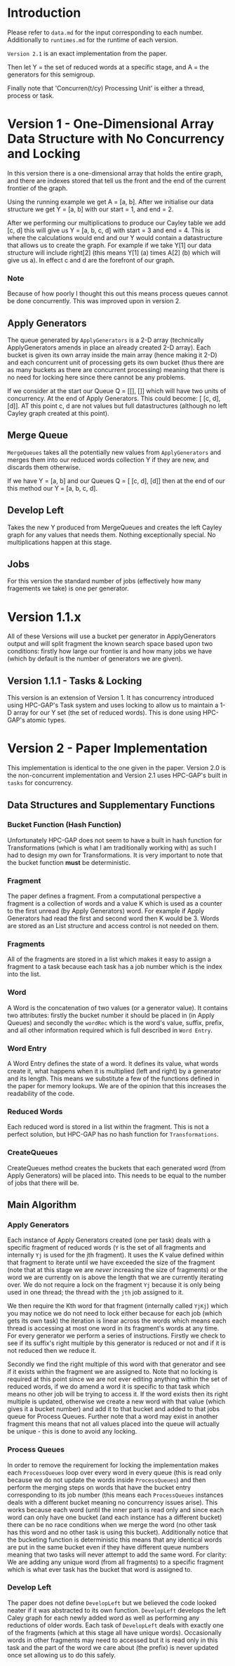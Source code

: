 # Introduction
Please refer to `data.md` for the input corresponding to each number.
Additionally to `runtimes.md` for the runtime of each version.  

`Version 2.1` is an exact implementation from the paper.

Then let Y = the set of reduced words at a specific stage, and A = the generators for this semigroup.

Finally note that 'Concurren(t/cy) Processing Unit' is either a thread, process or task.

# Version 1 - One-Dimensional Array Data Structure with No Concurrency and Locking

In this version there is a one-dimensional array that holds the entire graph, and there are indexes stored that tell us the front and the end of the current frontier of the graph.

Using the running example we get A = [a, b]. After we initialise our data structure we get Y = [a, b] with our start = 1, and end = 2.

After we performing our multiplications to produce our Cayley table we add [c, d] this will give us Y = [a, b, c, d] with start = 3 and end = 4. This is where the calculations would end and our Y would contain a datastructure that allows us to create the graph. For example if we take Y[1] our data structure will include right[2] (this means Y[1] (a) times A[2] (b) which will give us a). In effect c and d are the forefront of our graph.

### Note

Because of how poorly I thought this out this means process queues cannot be done concurrently. This was improved upon in version 2.

## Apply Generators

The queue generated by `ApplyGenerators` is a 2-D array (technically ApplyGenerators amends in place an already created 2-D array). Each bucket is given its own array inside the main array (hence making it 2-D) and each concurrent unit of processing gets its own bucket (thus there are as many buckets as there are concurrent processing) meaning that there is no need for locking here since there cannot be any problems.

If we consider at the start our Queue Q = [[], []] which will have two units of concurrency. At the end of Apply Generators. This could become: [ [c, d], [d]]. AT this point c, d are not values but full datastructures (although no left Cayley graph created at this point).

## Merge Queue

`MergeQueues` takes all the potentially new values from `ApplyGenerators` and merges them into our reduced words collection Y if they are new, and discards them otherwise.

If we have Y = [a, b] and our Queues Q = [ [c, d], [d]] then at the end of our this method our Y = [a, b, c, d].

## Develop Left

Takes the new Y produced from MergeQueues and creates the left Cayley graph for any values that needs them. Nothing exceptionally special. No multiplications happen at this stage.

## Jobs
For this version the standard number of jobs (effectively how many fragements we take) is one per generator.

# Version 1.1.x

All of these Versions will use a bucket per generator in ApplyGenerators output and will split fragment the known search space based upon two conditions: firstly how large our frontier is and how many jobs we have (which by default is the number of generators we are given).

## Version 1.1.1 - Tasks & Locking

This version is an extension of Version 1. It has concurrency introduced using
HPC-GAP's Task system and uses locking to allow us to maintain a 1-D array for our Y set (the set of reduced words). This is done using HPC-GAP's atomic types.

# Version 2 - Paper Implementation

This implementation is identical to the one given in the paper. Version 2.0 is the non-concurrent implementation and Version 2.1 uses HPC-GAP's built in `tasks` for concurrency.

## Data Structures and Supplementary Functions

### Bucket Function (Hash Function)

Unfortunately HPC-GAP does not seem to have a built in hash function for Transformations (which is what I am traditionally working with) as such I had to design my own for Transformations. It is very important to note that the bucket function **must** be deterministic.

### Fragment

The paper defines a fragment. From a computational perspective a fragment is a collection of words and a value K which is used as a counter to the first unread (by Apply Generators) word. For example if Apply Generators had read the first and second word then K would be 3. Words are stored as an List structure and access control is not needed on them.

### Fragments

All of the fragments are stored in a list which makes it easy to assign a fragment to a task because each task has a job number which is the index into the list.

### Word

A Word is the concatenation of two values (or a generator value). It contains two attributes: firstly the bucket number it should be placed in (in Apply Queues) and secondly the `wordRec` which is the word's value, suffix, prefix, and all other information required which is full described in `Word Entry`.

### Word Entry

A Word Entry defines the state of a word. It defines its value, what words create it, what happens when it is multiplied (left and right) by a generator and its length. This means we substitute a few of the functions defined in the paper for memory lookups. We are of the opinion that this increases the readability of the code.

### Reduced Words

Each reduced word is stored in a list within the fragment. This is not a perfect solution, but HPC-GAP has no hash function for `Transformations`.

### CreateQueues

CreateQueues method creates the buckets that each generated word (from Apply Generators) will be placed into. This needs to be equal to the number of jobs that there will be.

## Main Algorithm

### Apply Generators

Each instance of Apply Generators created (one per task) deals with a specific fragment of reduced words (`Y` is the set of all fragments and internally `Yj` is used for the jth fragment). It uses the K value defined within that fragment to iterate until we have exceeded the size of the fragment (note that at this stage we are *never* increasing the size of fragments) or the word we are currently on is above the length that we are currently iterating over. We do not require a lock on the fragment `Yj` because it is only being used in one thread; the thread with the `jth` job assigned to it.

We then require the Kth word for that fragment (internally called `YjKj`) which you may notice we do not need to lock either because for each job (which gets its own task) the iteration is linear across the words which means each thread is accessing at most one word in its fragment's words at any time. For every generator we perform a series of instructions. Firstly we check to see if its suffix's right multiple by this generator is reduced or not and if it is not reduced then we reduce it.

Secondly we find the right multiple of this word with that generator and see if it exists within the fragment we are assigned to. Note that no locking is required at this point since we are not ever editing anything within the set of reduced words, if we do amend a word it is specific to that task which means no other job will be trying to access it.
If the word exists then its right multiple is updated, otherwise we create a new word with that value (which gives it a bucket number) and add it to that bucket and added to that jobs queue for Process Queues.
Further note that a word may exist in another fragment this means that not all values placed into the queue will actually be unique - this is done to avoid any locking.

### Process Queues

In order to remove the requirement for locking the implementation makes each `ProcessQueues` loop over every word in every queue (this is read only because we do not update the words inside `ProcessQueues`) and then perform the merging steps on words that have the bucket entry corresponding to its job number (this means each `ProcessQueues` instances deals with a different bucket meaning no concurrency issues arise). This works because each word (until the inner part) is read only and since each word can only have one bucket (and each instance has a different bucket) there can be no race conditions when we merge the word (no other task has this word and no other task is using this bucket). Additionally notice that the bucketing function is deterministic this means that any identical words are put in the same bucket even if they have different queue numbers meaning that two tasks will never attempt to add the same word.
For clarity: We are adding any unique word (from all fragments) to a specific fragment which is what ever task has the bucket that word is assigned to.

### Develop Left

The paper does not define `DevelopLeft` but we believed the code looked neater if it was abstracted to its own function. `DevelopLeft` develops the left Caley graph for each newly added word as well as performing any reductions of older words. Each task of `DevelopLeft` deals with exactly one of the fragments (which at this stage all have unique words). Occasionally words in other fragments may need to accessed but it is read only in this task and the part of the word we care about (the prefix) is never updated once set allowing us to do this safely.
